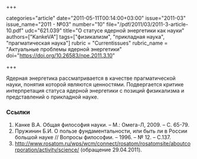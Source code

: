 +++

categories="article"
date="2011-05-11T00:14:00+03:00"
issue="2011-03"
issue_name="2011 - №03"
number="10"
file="/pdf/2011/03/2011-3-article-10.pdf"
udc="621.039"
title="О статусе ядерной энергетики как науки"
authors=["KankeVA"]
tags=["физикализм", "прикладная наука", "прагматическая наука"]
rubric = "Сurrentissues"
rubric_name = "Актуальные проблемы ядерной энергетики"
doi="https://doi.org/10.26583/npe.2011.3.10"

+++

Ядерная энергетика рассматривается в качестве прагматической науки, понятия которой являются ценностями. Подвергается критике интерпретация статуса ядерной энергетики с позиций физикализма и представлений о прикладной науке.

### Ссылки

1. Канке В.А. Общая философия науки. – М.: Омега-Л, 2009. – С. 65-79.
2. Пружинин Б.И. О пользе фундаментальности, или быть ли в России большой науке // Вопросы философии. – 1996. – № 12. – С.137.
3. http://www.rosatom.ru/wps/wcm/connect/rosatom/rosatomsite/aboutcorporation/activity/science/ (обращение 29.04.2011).
